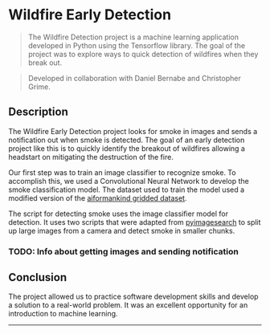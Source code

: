 # Wildfire Early Detection

> The Wildfire Detection project is a machine learning application developed in Python using the Tensorflow library. The goal of the project was to explore ways to quick detection of wildfires when they break out. 

> Developed in collaboration with Daniel Bernabe and Christopher Grime. 

## Description

The Wildfire Early Detection project looks for smoke in images and sends a notification out when smoke is detected. The goal of an early detection project like this is to quickly identify the breakout of wildfires allowing a headstart on mitigating the destruction of the fire.

Our first step was to train an image classifier to recognize smoke. To accomplish this, we used a Convolutional Neural Network to develop the smoke classification model. The dataset used to train the model used a modified version of the [aiformankind gridded dataset](https://github.com/aiformankind/lets-stop-wildfires-hackathon/blob/master/wildfire_smoke_challenge_1B.md). 

The script for detecting smoke uses the image classifier model for detection. It uses two scripts that were adapted from [pyimagesearch](https://www.pyimagesearch.com/2020/06/22/turning-any-cnn-image-classifier-into-an-object-detector-with-keras-tensorflow-and-opencv/) to split up large images from a camera and detect smoke in smaller chunks. 

### TODO: Info about getting images and sending notification

## Conclusion

The project allowed us to practice software development skills and develop a solution to a real-world problem. It was an excellent opportunity for an introduction to machine learning. 

---
